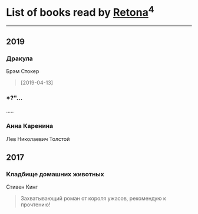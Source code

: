 # List of books read by [Retona](https://www.facebook.com/profile.php?id=531751113661013)<sup>4</sup>
---

## 2019

### Дракула
Брэм Стокер
> [2019-04-13] 


### *?"...
.....


### Анна Каренина
Лев Николаевич Толстой



## 2017

### Кладбище домашних животных
Стивен Кинг
> Захватывающий роман от короля ужасов, рекомендую к прочтению!



